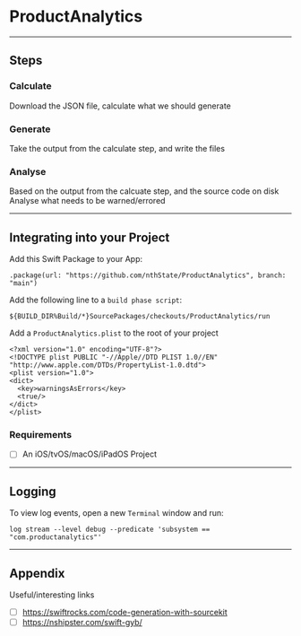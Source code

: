 # ProductAnalytics

---

## Steps

### Calculate

Download the JSON file, calculate what we should generate

### Generate

Take the output from the calculate step, and write the files

### Analyse

Based on the output from the calcuate step, and the source code on disk
Analyse what needs to be warned/errored


---

## Integrating into your Project

Add this Swift Package to your App:

```
.package(url: "https://github.com/nthState/ProductAnalytics", branch: "main")
```

Add the following line to a `build phase script`:

```
${BUILD_DIR%Build/*}SourcePackages/checkouts/ProductAnalytics/run
```

Add a `ProductAnalytics.plist` to the root of your project

```
<?xml version="1.0" encoding="UTF-8"?>
<!DOCTYPE plist PUBLIC "-//Apple//DTD PLIST 1.0//EN" "http://www.apple.com/DTDs/PropertyList-1.0.dtd">
<plist version="1.0">
<dict>
  <key>warningsAsErrors</key>
  <true/>
</dict>
</plist>
```

### Requirements

- [ ] An iOS/tvOS/macOS/iPadOS Project

---

## Logging

To view log events, open a new `Terminal` window and run:

```
log stream --level debug --predicate 'subsystem == "com.productanalytics"'
```

---

## Appendix

Useful/interesting links

- [ ] https://swiftrocks.com/code-generation-with-sourcekit
- [ ] https://nshipster.com/swift-gyb/
